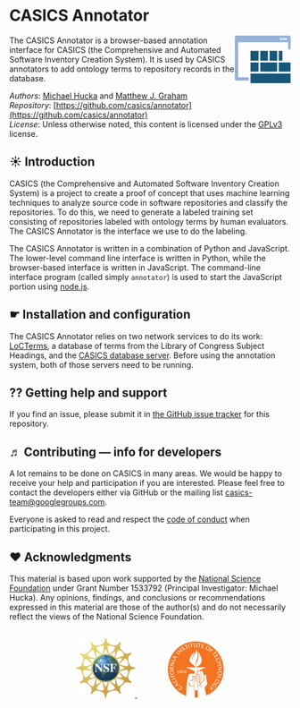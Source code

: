 CASICS Annotator
================

<img width="100px" align="right" src=".graphics/casics-logo-small.svg">

The CASICS Annotator is a browser-based annotation interface for CASICS (the Comprehensive and Automated Software Inventory Creation System).  It is used by CASICS annotators to add ontology terms to repository records in the database.

*Authors*:      [Michael Hucka](http://github.com/mhucka) and [Matthew J. Graham](https://github.com/doccosmos)<br>
*Repository*:   [https://github.com/casics/annotator](https://github.com/casics/annotator)<br>
*License*:      Unless otherwise noted, this content is licensed under the [GPLv3](https://www.gnu.org/licenses/gpl-3.0.en.html) license.


☀ Introduction
-----------------------------

CASICS (the Comprehensive and Automated Software Inventory Creation System) is a project to create a proof of concept that uses machine learning techniques to analyze source code in software repositories and classify the repositories.  To do this, we need to generate a labeled training set consisting of repositories labeled with ontology terms by human evaluators.  The CASICS Annotator is the interface we use to do the labeling.

The CASICS Annotator is written in a combination of Python and JavaScript.  The lower-level command line interface is written in Python, while the browser-based interface is written in JavaScript.  The command-line interface program (called simply `annotator`) is used to start the JavaScript portion using [node.js](https://nodejs.org/en/). 


☛ Installation and configuration
--------------------------------

The CASICS Annotator relies on two network services to do its work: [LoCTerms](https://github.com/casics/locterms), a database of terms from the Library of Congress Subject Headings, and the [CASICS database server](https://github.com/casics/server).  Before using the annotation system, both of those servers need to be running.


⁇ Getting help and support
--------------------------

If you find an issue, please submit it in [the GitHub issue tracker](https://github.com/casics/annotator/issues) for this repository.


♬ Contributing &mdash; info for developers
------------------------------------------

A lot remains to be done on CASICS in many areas.  We would be happy to receive your help and participation if you are interested.  Please feel free to contact the developers either via GitHub or the mailing list [casics-team@googlegroups.com](casics-team@googlegroups.com).

Everyone is asked to read and respect the [code of conduct](CONDUCT.md) when participating in this project.


❤️ Acknowledgments
------------------

This material is based upon work supported by the [National Science Foundation](https://nsf.gov) under Grant Number 1533792 (Principal Investigator: Michael Hucka).  Any opinions, findings, and conclusions or recommendations expressed in this material are those of the author(s) and do not necessarily reflect the views of the National Science Foundation.
    
<br>
<div align="center">
  <a href="https://www.nsf.gov">
    <img width="105" height="105" src=".graphics/NSF.svg">
  </a>
  &nbsp;&nbsp;&nbsp;&nbsp;&nbsp;&nbsp;
  &nbsp;&nbsp;&nbsp;&nbsp;&nbsp;&nbsp;
  <a href="https://www.caltech.edu">
    <img width="100" height="100" src=".graphics/caltech-round.svg">
  </a>
</div>
